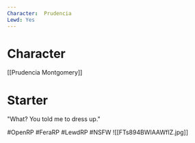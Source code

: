 ```yaml
---
Character:  Prudencia
Lewd: Yes
---
```

# Character
[[Prudencia Montgomery]]

# Starter
"What? You told me to dress up."
  
#OpenRP #FeraRP #LewdRP  #NSFW
![[FTs894BWIAAWfIZ.jpg]]